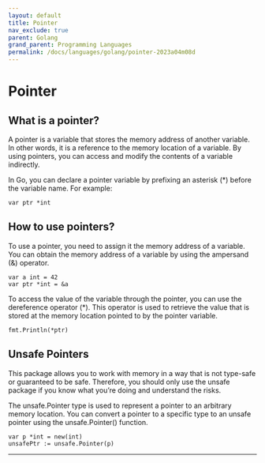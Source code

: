 ```yaml
---
layout: default
title: Pointer
nav_exclude: true
parent: Golang
grand_parent: Programming Languages
permalink: /docs/languages/golang/pointer-2023a04m08d
---
```


# Pointer

## What is a pointer?

A pointer is a variable that stores the memory address of another variable. In other words, it is a reference to the memory location of a variable. By using pointers, you can access and modify the contents of a variable indirectly.

In Go, you can declare a pointer variable by prefixing an asterisk (*) before the variable name. For example:

```golang
var ptr *int
```

## How to use pointers?

To use a pointer, you need to assign it the memory address of a variable. You can obtain the memory address of a variable by using the ampersand (&) operator.

```golang
var a int = 42
var ptr *int = &a
```

To access the value of the variable through the pointer, you can use the dereference operator (*). This operator is used to retrieve the value that is stored at the memory location pointed to by the pointer variable.

```golang
fmt.Println(*ptr)
```

## Unsafe Pointers

This package allows you to work with memory in a way that is not type-safe or guaranteed to be safe. Therefore, you should only use the unsafe package if you know what you’re doing and understand the risks.

The unsafe.Pointer type is used to represent a pointer to an arbitrary memory location. You can convert a pointer to a specific type to an unsafe pointer using the unsafe.Pointer() function.

```golang
var p *int = new(int)
unsafePtr := unsafe.Pointer(p)
```

----

[^1]: [Did u really know about Pointers in Golang?](https://medium.com/@achmadrizkinf/did-u-really-know-about-pointers-in-golang-3e8be6ff668c)
